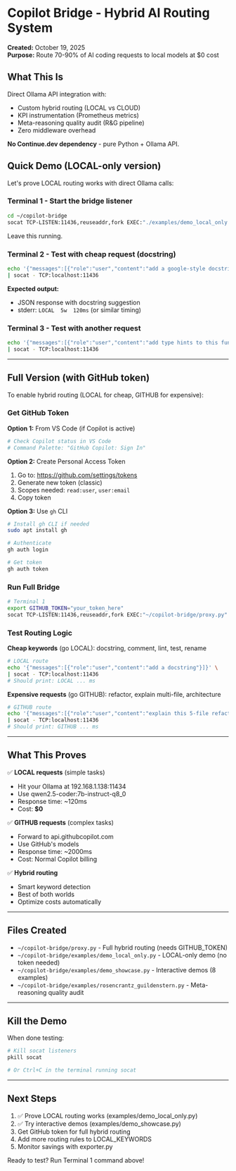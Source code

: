 # Copilot Bridge - Hybrid AI Routing System

**Created:** October 19, 2025  
**Purpose:** Route 70-90% of AI coding requests to local models at $0 cost

## What This Is

Direct Ollama API integration with:
- Custom hybrid routing (LOCAL vs CLOUD)
- KPI instrumentation (Prometheus metrics)
- Meta-reasoning quality audit (R&G pipeline)
- Zero middleware overhead

**No Continue.dev dependency** - pure Python + Ollama API.

## Quick Demo (LOCAL-only version)

Let's prove LOCAL routing works with direct Ollama calls:

### Terminal 1 - Start the bridge listener

```bash
cd ~/copilot-bridge
socat TCP-LISTEN:11436,reuseaddr,fork EXEC:"./examples/demo_local_only.py"
```

Leave this running.

### Terminal 2 - Test with cheap request (docstring)

```bash
echo '{"messages":[{"role":"user","content":"add a google-style docstring"}]}' \
| socat - TCP:localhost:11436
```

**Expected output:**
- JSON response with docstring suggestion
- stderr: `LOCAL  5w  120ms` (or similar timing)

### Terminal 3 - Test with another request

```bash
echo '{"messages":[{"role":"user","content":"add type hints to this function"}]}' \
| socat - TCP:localhost:11436
```

---

## Full Version (with GitHub token)

To enable hybrid routing (LOCAL for cheap, GITHUB for expensive):

### Get GitHub Token

**Option 1:** From VS Code (if Copilot is active)
```bash
# Check Copilot status in VS Code
# Command Palette: "GitHub Copilot: Sign In"
```

**Option 2:** Create Personal Access Token
1. Go to: https://github.com/settings/tokens
2. Generate new token (classic)
3. Scopes needed: `read:user`, `user:email`
4. Copy token

**Option 3:** Use `gh` CLI
```bash
# Install gh CLI if needed
sudo apt install gh

# Authenticate
gh auth login

# Get token
gh auth token
```

### Run Full Bridge

```bash
# Terminal 1
export GITHUB_TOKEN="your_token_here"
socat TCP-LISTEN:11436,reuseaddr,fork EXEC:"~/copilot-bridge/proxy.py"
```

### Test Routing Logic

**Cheap keywords** (go LOCAL): docstring, comment, lint, test, rename

```bash
# LOCAL route
echo '{"messages":[{"role":"user","content":"add a docstring"}]}' \
| socat - TCP:localhost:11436
# Should print: LOCAL ... ms
```

**Expensive requests** (go GITHUB): refactor, explain multi-file, architecture

```bash
# GITHUB route
echo '{"messages":[{"role":"user","content":"explain this 5-file refactor"}]}' \
| socat - TCP:localhost:11436
# Should print: GITHUB ... ms
```

---

## What This Proves

✅ **LOCAL requests** (simple tasks)
- Hit your Ollama at 192.168.1.138:11434
- Use qwen2.5-coder:7b-instruct-q8_0
- Response time: ~120ms
- Cost: **$0**

✅ **GITHUB requests** (complex tasks)
- Forward to api.githubcopilot.com
- Use GitHub's models
- Response time: ~2000ms
- Cost: Normal Copilot billing

✅ **Hybrid routing**
- Smart keyword detection
- Best of both worlds
- Optimize costs automatically

---

## Files Created

- `~/copilot-bridge/proxy.py` - Full hybrid routing (needs GITHUB_TOKEN)
- `~/copilot-bridge/examples/demo_local_only.py` - LOCAL-only demo (no token needed)
- `~/copilot-bridge/examples/demo_showcase.py` - Interactive demos (8 examples)
- `~/copilot-bridge/examples/rosencrantz_guildenstern.py` - Meta-reasoning quality audit

---

## Kill the Demo

When done testing:

```bash
# Kill socat listeners
pkill socat

# Or Ctrl+C in the terminal running socat
```

---

## Next Steps

1. ✅ Prove LOCAL routing works (examples/demo_local_only.py)
2. ✅ Try interactive demos (examples/demo_showcase.py)
3. Get GitHub token for full hybrid routing
4. Add more routing rules to LOCAL_KEYWORDS
5. Monitor savings with exporter.py

Ready to test? Run Terminal 1 command above!
